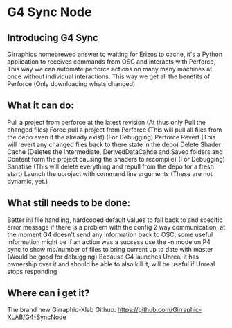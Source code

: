 # G4 Sync Node
## Introducing G4 Sync
Girraphics homebrewed answer to waiting for Erizos to cache, it's a Python application to receives commands from OSC and interacts with Perforce, This way we can automate perforce actions on many many machines at once without individual interactions. This way we get all the benefits of Perforce (Only downloading whats changed)

## What it can do:
Pull a project from perforce at the latest revision (At thus only Pull the changed files)
Force pull a project from Perforce (This will pull all files from the depo even if the already exist) (For Debugging)
Perforce Revert (This will revert any changed files back to there state in the depo)
Delete Shader Cache (Deletes the Intermediate, DerivedDataCahce and Saved folders and Content form the project causing the shaders to recompile) (For Debugging)
Sanatise (This will delete everything and repull from the depo for a fresh start)
Launch the uproject with command line arguments (These are not dynamic, yet.)

## What still needs to be done:
Better ini file handling, hardcoded default values to fall back to and specific error message if there is a problem with the config
2 way communication, at the moment G4 doesn't send any information back to OSC, some useful information might be if an action was a sucsess
use the -n mode on P4 sync to show mb/number of files to bring current up to date with master (Would be good for debugging)
Because G4 launches Unreal it has ownership over it and should be able to also kill it, will be useful if Unreal stops responding

## Where can i get it?
The brand new Girraphic-Xlab Github: https://github.com/Girraphic-XLAB/G4-SyncNode

